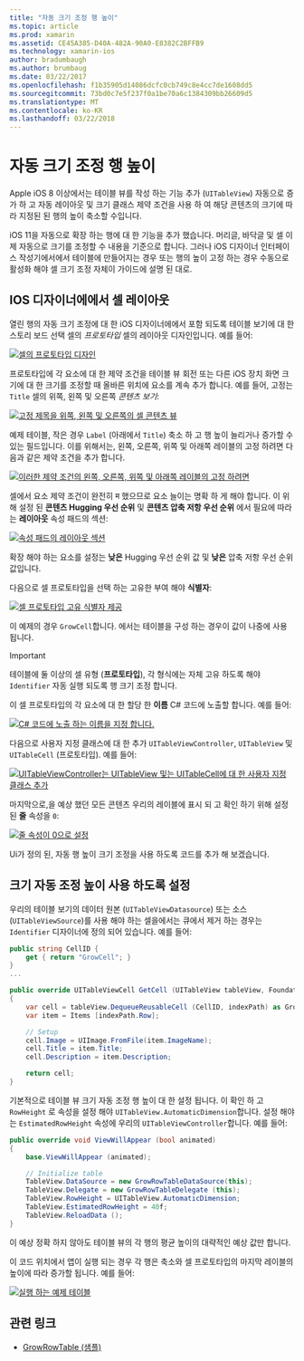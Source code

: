 ```yaml
---
title: "자동 크기 조정 행 높이"
ms.topic: article
ms.prod: xamarin
ms.assetid: CE45A385-D40A-482A-90A0-E8382C2BFFB9
ms.technology: xamarin-ios
author: bradumbaugh
ms.author: brumbaug
ms.date: 03/22/2017
ms.openlocfilehash: f1b35905d14086dcfc0cb749c8e4cc7de1608dd5
ms.sourcegitcommit: 73bd0c7e5f237f0a1be70a6c1384309bb26609d5
ms.translationtype: MT
ms.contentlocale: ko-KR
ms.lasthandoff: 03/22/2018
---
```

# <a name="auto-sizing-row-height"></a>자동 크기 조정 행 높이

Apple iOS 8 이상에서는 테이블 뷰를 작성 하는 기능 추가 (`UITableView`) 자동으로 증가 하 고 자동 레이아웃 및 크기 클래스 제약 조건을 사용 하 여 해당 콘텐츠의 크기에 따라 지정된 된 행의 높이 축소할 수입니다.

iOS 11을 자동으로 확장 하는 행에 대 한 기능을 추가 했습니다. 머리글, 바닥글 및 셀 이제 자동으로 크기를 조정할 수 내용을 기준으로 합니다. 그러나 iOS 디자이너 인터페이스 작성기에서에서 테이블에 만들어지는 경우 또는 행의 높이 고정 하는 경우 수동으로 활성화 해야 셀 크기 조정 자체이 가이드에 설명 된 대로.

## <a name="cell-layout-in-the-ios-designer"></a>IOS 디자이너에에서 셀 레이아웃

열린 행의 자동 크기 조정에 대 한 iOS 디자이너에에서 포함 되도록 테이블 보기에 대 한 스토리 보드 선택 셀의 *프로토타입* 셀의 레이아웃 디자인입니다. 예를 들어:

[![](autosizing-row-height-images/table01.png "셀의 프로토타입 디자인")](autosizing-row-height-images/table01.png#lightbox)

프로토타입에 각 요소에 대 한 제약 조건을 테이블 뷰 회전 또는 다른 iOS 장치 화면 크기에 대 한 크기를 조정할 때 올바른 위치에 요소를 계속 추가 합니다. 예를 들어, 고정는 `Title` 셀의 위쪽, 왼쪽 및 오른쪽 *콘텐츠 보기*:

[![](autosizing-row-height-images/table02.png "고정 제목을 위쪽, 왼쪽 및 오른쪽의 셀 콘텐츠 뷰")](autosizing-row-height-images/table02.png#lightbox)

예제 테이블, 작은 경우 `Label` (아래에서 `Title`) 축소 하 고 행 높이 늘리거나 증가할 수 있는 필드입니다. 이를 위해서는, 왼쪽, 오른쪽, 위쪽 및 아래쪽 레이블의 고정 하려면 다음과 같은 제약 조건을 추가 합니다.

[![](autosizing-row-height-images/table03.png "이러한 제약 조건의 왼쪽, 오른쪽, 위쪽 및 아래쪽 레이블의 고정 하려면")](autosizing-row-height-images/table03.png#lightbox)

셀에서 요소 제약 조건이 완전히 म 했으므로 요소 늘이는 명확 하 게 해야 합니다. 이 위해 설정 된 **콘텐츠 Hugging 우선 순위** 및 **콘텐츠 압축 저항 우선 순위** 에서 필요에 따라는 **레이아웃** 속성 패드의 섹션:

[![](autosizing-row-height-images/table03a.png "속성 패드의 레이아웃 섹션")](autosizing-row-height-images/table03a.png#lightbox)

확장 해야 하는 요소를 설정는 **낮은** Hugging 우선 순위 값 및 **낮은** 압축 저항 우선 순위 값입니다.

다음으로 셀 프로토타입을 선택 하는 고유한 부여 해야 **식별자**:

[![](autosizing-row-height-images/table04.png "셀 프로토타입 고유 식별자 제공")](autosizing-row-height-images/table04.png#lightbox)

이 예제의 경우 `GrowCell`합니다. 에서는 테이블을 구성 하는 경우이 값이 나중에 사용 됩니다.

> [!IMPORTANT]
> 테이블에 둘 이상의 셀 유형 (**프로토타입**), 각 형식에는 자체 고유 하도록 해야 `Identifier` 자동 실행 되도록 행 크기 조정 합니다.

이 셀 프로토타입의 각 요소에 대 한 할당 한 **이름** C# 코드에 노출할 합니다. 예를 들어:

[![](autosizing-row-height-images/table05.png "C# 코드에 노출 하는 이름을 지정 합니다.")](autosizing-row-height-images/table05.png#lightbox)

다음으로 사용자 지정 클래스에 대 한 추가 `UITableViewController`, `UITableView` 및 `UITableCell` (프로토타입). 예를 들어: 

[![](autosizing-row-height-images/table06.png "UITableViewController는 UITableView 및는 UITableCell에 대 한 사용자 지정 클래스 추가")](autosizing-row-height-images/table06.png#lightbox)

마지막으로,을 예상 했던 모든 콘텐츠 우리의 레이블에 표시 되 고 확인 하기 위해 설정 된 **줄** 속성을 `0`:

[![](autosizing-row-height-images/table06.png "줄 속성이 0으로 설정")](autosizing-row-height-images/table06a.png#lightbox)

Ui가 정의 된, 자동 행 높이 크기 조정을 사용 하도록 코드를 추가 해 보겠습니다.

## <a name="enabling-auto-resizing-height"></a>크기 자동 조정 높이 사용 하도록 설정

우리의 테이블 보기의 데이터 원본 (`UITableViewDatasource`) 또는 소스 (`UITableViewSource`)를 사용 해야 하는 셀을에서는 큐에서 제거 하는 경우는 `Identifier` 디자이너에 정의 되어 있습니다. 예를 들어:

```csharp
public string CellID {
    get { return "GrowCell"; }
}
...

public override UITableViewCell GetCell (UITableView tableView, Foundation.NSIndexPath indexPath)
{
    var cell = tableView.DequeueReusableCell (CellID, indexPath) as GrowRowTableCell;
    var item = Items [indexPath.Row];

    // Setup
    cell.Image = UIImage.FromFile(item.ImageName);
    cell.Title = item.Title;
    cell.Description = item.Description;

    return cell;
}
```

기본적으로 테이블 뷰 크기 자동 조정 행 높이 대 한 설정 됩니다. 이 확인 하 고 `RowHeight` 로 속성을 설정 해야 `UITableView.AutomaticDimension`합니다. 설정 해야는 `EstimatedRowHeight` 속성에 우리의 `UITableViewController`합니다. 예를 들어:

```csharp
public override void ViewWillAppear (bool animated)
{
    base.ViewWillAppear (animated);

    // Initialize table
    TableView.DataSource = new GrowRowTableDataSource(this);
    TableView.Delegate = new GrowRowTableDelegate (this);
    TableView.RowHeight = UITableView.AutomaticDimension;
    TableView.EstimatedRowHeight = 40f;
    TableView.ReloadData ();
}
```

이 예상 정확 하지 않아도 테이블 뷰의 각 행의 평균 높이의 대략적인 예상 값만 합니다.

이 코드 위치에서 앱이 실행 되는 경우 각 행은 축소와 셀 프로토타입의 마지막 레이블의 높이에 따라 증가할 됩니다. 예를 들어:

[![](autosizing-row-height-images/table07.png "실행 하는 예제 테이블")](autosizing-row-height-images/table07.png#lightbox)


## <a name="related-links"></a>관련 링크

- [GrowRowTable (샘플)](https://developer.xamarin.com/samples/monotouch/GrowRowTable/)
